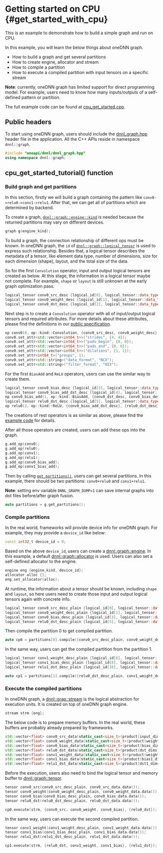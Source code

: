 # Getting started on CPU {#get_started_with_cpu}

This is an example to demonstrate how to build a simple graph and run on CPU.

In this example, you will learn the below things about oneDNN graph.

- How to build a graph and get several partitions
- How to create engine, allocator and stream
- How to compile a partition
- How to execute a compiled partition with input tensors on a specific stream

**Note**: currently, oneDNN graph has limited support for direct programming
model. For example, users need to know how many inputs/outputs of a self-defined
pattern or partition.

The full example code can be found at [cpu_get_started.cpp](../examples/cpp/src/cpu_get_started.cpp).

## Public headers

To start using oneDNN graph, users should include the
[dnnl_graph.hpp](../include/oneapi/dnnl/dnnl_graph.hpp) header file in the
application. All the C++ APIs reside in namespace `dnnl::graph`.

~~~cpp
#include "oneapi/dnnl/dnnl_graph.hpp"
using namespace dnnl::graph;
~~~

## cpu_get_started_tutorial() function

### Build graph and get partitions

In this section, firstly we will build a graph containing the pattern like
`conv0->relu0->conv1->relu1`. After that, we can get all of partitions which are
determined by backend.

To create a graph,
[`dnnl::graph::engine::kind`](../include/oneapi/dnnl/dnnl_graph.hpp#L102) is
needed because the returned partitions may vary on different devices.

~~~cpp
graph g(engine_kind);
~~~

To build a graph, the connection relationship of different ops must be known. In
oneDNN graph, the `id` of
[`dnnl::graph::logical_tensor`](../include/oneapi/dnnl/dnnl_graph.hpp#L290) is
used to express such relationship. Besides that, a logical tensor describes the
metadata of a tensor, like element data type, number of dimensions, size for
each dimension (shape), layout, and the total size of the data.

So for the first `Convolution` operator, input and output logical tensors are
created as below. At this stage, the information in a logical tensor maybe not
complete. For example, `shape` or `layout` is still unknown at the early graph
optimization pass.

~~~cpp
logical_tensor conv0_src_desc {logical_id[0], logical_tensor::data_type::f32, input_dims, logical_tensor::layout_type::undef};
logical_tensor conv0_weight_desc {logical_id[1], logical_tensor::data_type::f32, weight_dims,logical_tensor::layout_type::undef};
logical_tensor conv0_dst_desc {logical_id[2], logical_tensor::data_type::f32, dst_dims, logical_tensor::layout_type::undef};
~~~

Next step is to create a `Convolution` operator with all of input/output logical
tensors and required attributes. For more details about these attributes, please
find the definitions in our
[public specification](https://spec.oneapi.com/onednn-graph/latest/ops/convolution/Convolution_1.html).

~~~cpp
op conv0(0, op::kind::Convolution, {conv0_src_desc, conv0_weight_desc}, {conv0_dst_desc}, "conv0");
conv0.set_attr<std::vector<int64_t>>("strides", {4, 4});
conv0.set_attr<std::vector<int64_t>>("pads_begin", {0, 0});
conv0.set_attr<std::vector<int64_t>>("pads_end", {0, 0});
conv0.set_attr<std::vector<int64_t>>("dilations", {1, 1});
conv0.set_attr<int64_t>("groups", 1);
conv0.set_attr<std::string>("data_format", "NCX");
conv0.set_attr<std::string>("filter_format", "OIX");
~~~

For the first `BiasAdd` and `ReLU` operators, users can use the similar way to
create them.

~~~cpp
logical_tensor conv0_bias_desc {logical_id[3], logical_tensor::data_type::f32, bias_dims, logical_tensor::layout_type::undef};
logical_tensor conv0_bias_add_dst_desc {logical_id[4], logical_tensor::data_type::f32, dst_dims, logical_tensor::layout_type::undef};
op conv0_bias_add(1, op::kind::BiasAdd, {conv0_dst_desc, conv0_bias_desc}, {conv0_bias_add_dst_desc}, "conv0_bias_add");
logical_tensor relu0_dst_desc {logical_id[5], logical_tensor::data_type::f32, dst_dims, logical_tensor::layout_type::undef};
op relu0(2, op::kind::ReLU, {conv0_bias_add_dst_desc}, {relu0_dst_desc}, "relu0");
~~~

The creations of rest operators is as similar as above, please find the
[example code](../examples/cpp/src/cpu_get_started.cpp#L141) for details.

After all those operators are created, users can add these ops into the graph.

~~~cpp
g.add_op(conv0);
g.add_op(relu0);
g.add_op(conv1);
g.add_op(relu1);
g.add_op(conv0_bias_add);
g.add_op(conv1_bias_add);
~~~

Then by calling [`get_partitions()`](../include/oneapi/dnnl/dnnl_graph.hpp#L1211),
users can get several partitions. In this example, there should be two
partitions: `conv0+relu0` and `conv1+relu1`.

**Note**: setting env variable `DNNL_GRAPH_DUMP=1` can save internal graphs into
dot files before/after graph fusion.

~~~cpp
auto partitions = g.get_partitions();
~~~

### Compile partitions

In the real world, frameworks will provide device info for oneDNN graph. For
example, they may provide a `device_id` like below:

~~~cpp
const int32_t device_id = 0;
~~~

Based on the above `device_id`, users can create a
[dnnl::graph::engine](../include/oneapi/dnnl/dnnl_graph.hpp#L97). In this
example, a default [dnnl::graph::allocator](../include/oneapi/dnnl/dnnl_graph.hpp#L45)
is used. Users can also set a self-defined allocator to the engine.

~~~cpp
engine eng {engine_kind, device_id};
allocator alloc {};
eng.set_allocator(alloc);
~~~

At runtime, the information about a tensor should be known, including `shape`
and `layout`, so here users need to create those input and output logical
tensors again with concrete info.

~~~cpp
logical_tensor conv0_src_desc_plain {logical_id[0], logical_tensor::data_type::f32, input_dims, logical_tensor::layout_type::strided};
logical_tensor conv0_weight_desc_plain {logical_id[1], logical_tensor::data_type::f32, weight_dims, logical_tensor::layout_type::strided};
logical_tensor conv0_bias_desc_plain {logical_id[3], logical_tensor::data_type::f32, bias_dims, logical_tensor::layout_type::strided};
logical_tensor relu0_dst_desc_plain {logical_id[5], logical_tensor::data_type::f32, dst_dims, logical_tensor::layout_type::strided};
~~~

Then compile the partition 0 to get compiled partition.

~~~cpp
auto cp0 = partitions[0].compile({conv0_src_desc_plain, conv0_weight_desc_plain, conv0_bias_desc_plain}, {relu0_dst_desc_plain}, eng);
~~~

In the same way, users can get the compiled partition from the partition 1.

~~~cpp
logical_tensor conv1_weight_desc_plain {logical_id[6], logical_tensor::data_type::f32, weight1_dims, logical_tensor::layout_type::strided};
logical_tensor conv1_bias_desc_plain {logical_id[8], logical_tensor::data_type::f32, bias1_dims, logical_tensor::layout_type::strided};
logical_tensor relu1_dst_desc_plain {logical_id[10], logical_tensor::data_type::f32, dst_dims, logical_tensor::layout_type::strided};

auto cp1 = partitions[1].compile({relu0_dst_desc_plain, conv1_weight_desc_plain, conv1_bias_desc_plain}, {relu1_dst_desc_plain}, eng);
~~~

### Execute the compiled partitions

In oneDNN graph, a [dnnl::grap::stream](../include/oneapi/dnnl/dnnl_graph.hpp#L239)
is the logical abstraction for execution units. It is created on top of oneDNN
graph engine.

~~~cpp
stream strm {eng};
~~~

The below code is to prepare memory buffers. In the real world, these buffers
are probably already prepared by frameworks.

~~~cpp
std::vector<float> conv0_src_data(static_cast<size_t>(product(input_dims)), 1.0f);
std::vector<float> conv0_weight_data(static_cast<size_t>(product(weight_dims)), 1.0f);
std::vector<float> conv0_bias_data(static_cast<size_t>(product(bias_dims)), 1.0f);
std::vector<float> relu0_dst_data(static_cast<size_t>(product(dst_dims)), 0.0f);
std::vector<float> conv1_weight_data(static_cast<size_t>(product(weight1_dims)), 1.0f);
std::vector<float> conv1_bias_data(static_cast<size_t>(product(bias1_dims)), 1.0f);
std::vector<float> relu1_dst_data(static_cast<size_t>(product(dst1_dims)), 0.0f);
~~~

Before the execution, users also need to bind the logical tensor and memory
buffer to [dnnl::graph::tensor](../include/oneapi/dnnl/dnnl_graph.hpp#L538).

~~~cpp
tensor conv0_src(conv0_src_desc_plain, conv0_src_data.data());
tensor conv0_weight(conv0_weight_desc_plain, conv0_weight_data.data());
tensor conv0_bias(conv0_bias_desc_plain, conv0_bias_data.data());
tensor relu0_dst(relu0_dst_desc_plain, relu0_dst_data.data());

cp0.execute(strm, {conv0_src, conv0_weight, conv0_bias}, {relu0_dst});
~~~

In the same way, users can execute the second compiled partition.

~~~cpp
tensor conv1_weight(conv1_weight_desc_plain, conv1_weight_data.data());
tensor conv1_bias(conv1_bias_desc_plain, conv1_bias_data.data());
tensor relu1_dst(relu1_dst_desc_plain, relu1_dst_data.data());

cp1.execute(strm, {relu0_dst, conv1_weight, conv1_bias}, {relu1_dst});
~~~
